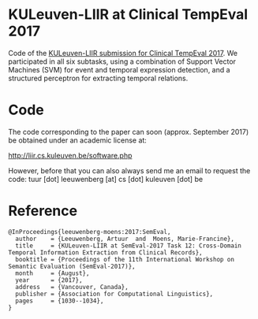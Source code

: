 # KULeuven-LIIR at Clinical TempEval 2017

Code of the [KULeuven-LIIR submission for Clinical TempEval 2017](http://aclweb.org/anthology/S/S17/S17-2181.pdf). We participated in all six subtasks, using a combination of Support Vector Machines (SVM) for event and temporal expression detection, and a structured perceptron for extracting temporal relations.

# Code
The code corresponding to the paper can soon (approx. September 2017) be obtained under an academic license at:

http://liir.cs.kuleuven.be/software.php

However, before that you can also always send me an email to request the code: tuur [dot] leeuwenberg [at] cs [dot] kuleuven [dot] be

# Reference

```
@InProceedings{leeuwenberg-moens:2017:SemEval,
  author    = {Leeuwenberg, Artuur  and  Moens, Marie-Francine},
  title     = {KULeuven-LIIR at SemEval-2017 Task 12: Cross-Domain Temporal Information Extraction from Clinical Records},
  booktitle = {Proceedings of the 11th International Workshop on Semantic Evaluation (SemEval-2017)},
  month     = {August},
  year      = {2017},
  address   = {Vancouver, Canada},
  publisher = {Association for Computational Linguistics},
  pages     = {1030--1034},
}
```

